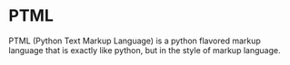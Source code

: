 # PTML
PTML (Python Text Markup Language) is a python flavored markup language that is exactly like python, but in the style of markup language.
